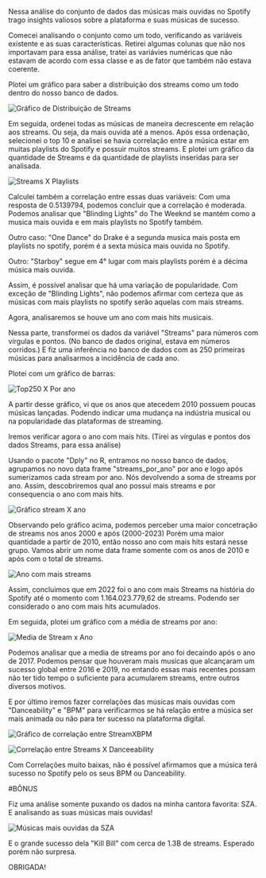 Nessa análise do conjunto de dados das músicas mais ouvidas no Spotify trago insights valiosos sobre a plataforma e suas músicas de sucesso.


Comecei analisando o conjunto como um todo, verificando as variáveis existente e as suas características.
Retirei algumas colunas que não nos importavam para essa análise, tratei as variávies numéricas que não estavam de acordo com essa classe e as de fator que também não estava coerente. 

Plotei um gráfico para saber a distribuição dos streams como um todo dentro do nosso banco de dados. 

![Gráfico de Distribuição de Streams](https://github.com/user-attachments/assets/652f0631-2455-4c9b-b967-96541bcc084e)

Em seguida, ordenei todas as músicas de maneira decrescente em relação aos streams. Ou seja, da mais ouvida até a menos. 
Após essa ordenação, selecionei o top 10 e analisei se havia correlação entre a música estar em muitas playlists do Spotify e possuir muitos streams. 
E plotei um gráfico da quantidade de Streams e da quantidade de playlists inseridas para ser analisada.

![Streams X Playlists](https://github.com/user-attachments/assets/c4b2feec-ddf7-47d1-9592-56547a69702b)

Calculei também a correlação entre essas duas variáveis:
Com uma resposta de 0.5139794, podemos concluir que a correlação é moderada.
Podemos analisar que "Blinding Lights" do The Weeknd se mantém como a musica mais ouvida e em mais playlists no Spotify também.

Outro caso: "One Dance" do Drake é a segunda musica mais posta em playlists no spotify, porém é a sexta música mais ouvida no Spotify.

Outro: "Starboy" segue em 4° lugar com mais playlists porém é a décima música mais ouvida.

Assim, é possível analisar que há uma variação de popularidade. Com exceção de "Blinding Lights", não podemos afirmar com certeza que as
músicas com mais playlists no spotify serão aquelas com mais streams.

Agora, analisaremos se houve um ano com mais hits musicais. 

Nessa parte, transformei os dados da variável "Streams" para números com vírgulas e pontos. (No banco de dados original, estava em números corridos.)
E fiz uma inferência no banco de dados com as 250 primeiras músicas para analisarmos a incidência de cada ano. 

Plotei com um gráfico de barras: 

![Top250 X Por ano](https://github.com/user-attachments/assets/421f5af7-7ce0-4e59-91cf-c89e5e3f23a8)

A partir desse gráfico, vi que os anos que atecedem 2010 possuem poucas músicas lançadas.
Podendo indicar uma mudança na indústria musical ou na popularidade das plataformas de streaming.

Iremos verificar agora o ano com mais hits.
(Tirei as vírgulas e pontos dos dados Streams, para essa análise)

Usando o pacote "Dply" no R, entramos no nosso banco de dados, agrupamos no novo data frame "streams_por_ano" por ano e logo após sumerizamos cada stream por ano. Nós devolvendo a soma de streams por ano.
Assim, descobriremos qual ano possui mais streams e por consequencia o ano com mais hits. 

![Gráfico stream X ano](https://github.com/user-attachments/assets/0c0b4574-9aa3-49e5-a3cb-fb07ff777029)

Observando pelo gráfico acima, podemos perceber uma maior concetração de streams nos anos 2000 e após (2000-2023)
Porém uma maior quantidade a partir de 2010, então nosso ano com mais hits estará nesse grupo.
Vamos abrir um nome data frame somente com os anos de 2010 e após com o total de streams. 

![Ano com mais streams](https://github.com/user-attachments/assets/3f63fe76-e685-4ea4-80e7-1705ac85927d)

Assim, concluimos que em 2022 foi o ano com mais Streams na história do Spotify até o momento com 1.164.023.779,62 de streams. 
Podendo ser considerado o ano com mais hits acumulados.

Em seguida, plotei um gráfico com a média de streams por ano:

![Media de Stream  x  Ano](https://github.com/user-attachments/assets/d397cdc6-a0ad-47ac-84aa-7755dd985e6b)

Podemos analisar que a media de streams por ano foi decaindo após o ano de 2017. Podemos pensar que houveram mais musicas que alcançaram um sucesso global entre 2016 e 2019, no entando essas mais recentes possam não ter tido tempo o suficiente para acumularem streams, entre outros diversos motivos.

E por último iremos fazer correlações das músicas mais ouvidas com "Danceability" e "BPM" para verificarmos se há relação entre a música ser mais animada ou não para ter sucesso na plataforma digital. 

![Gráfico de correlação entre StreamXBPM](https://github.com/user-attachments/assets/3e0eb61c-a8d4-4bdc-a3b9-60970773529c)

![Correlação entre Streams X Danceeability](https://github.com/user-attachments/assets/c4b54985-3f2d-4eba-abdb-1bef43ca581a)

Com Correlações muito baixas, não é possível afirmamos que a música terá sucesso no Spotify pelo os seus BPM ou Danceability. 

#BÔNUS

Fiz uma análise somente puxando os dados na minha cantora favorita: SZA.
E analisando as suas músicas mais ouvidas! 

![Músicas mais ouvidas da SZA](https://github.com/user-attachments/assets/0a93a211-d93d-4f9f-a45b-7ada8ca8c57e)

E o grande sucesso dela "Kill Bill" com cerca de 1.3B de streams. Esperado porém não surpresa. 



OBRIGADA! 




